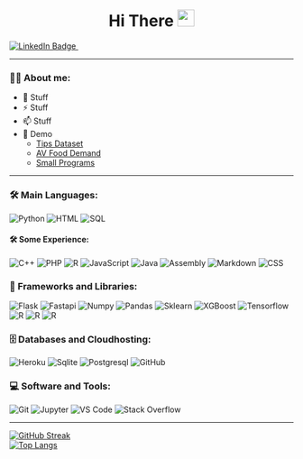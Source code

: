 <div id="intro_text" align="center">
<h1>
  Hi There
  <img src="https://media.giphy.com/media/hvRJCLFzcasrR4ia7z/giphy.gif" width="30px"/>
</h1> 
</div>


<div id="badges">
 <a href="https://www.linkedin.com/in/patrick-cj-carlberg">
    <img src="https://img.shields.io/badge/LinkedIn-blue?style=for-the-badge&logo=linkedin&logoColor=white" alt="LinkedIn Badge"/>
 </a>
 <img src="https://komarev.com/ghpvc/?username=CJROCKBALL&style=for-the-badge&color=blue" alt=""/>
</div>

---

### :man_technologist: About me:
- :telescope: Stuff
- :zap: Stuff
- :mailbox: Stuff
- :telescope: Demo
    - [Tips Dataset](https://github.com/CJRockball/pred_service)
    - [AV Food Demand](https://github.com/CJRockball/pred_service)
    - [Small Programs](https://github.com/CJRockball/pred_service)

---

### :hammer_and_wrench: Main Languages:
<div>
  <img alt="Python" src="https://img.shields.io/badge/Python-14354C?style=plastic&logo=python&logoColor=white" style="max-width: 100%;">
  <img alt="HTML" src="https://img.shields.io/badge/HTML-E34F26?style=for-the-badge&logo=html5&logoColor=white" style="max-width: 100%;">
  <img alt="SQL" src="https://img.shields.io/badge/SQL-025E8C?style=for-the-badge&logo=database&logoColor=white" style="max-width: 100%;">

</div>

#### :hammer_and_wrench: Some Experience:
<div>
<!--- C++, Lisp, Assembly, PHP, Java, R, Javascript --->
  <img alt="C++" src="https://img.shields.io/badge/C%2B%2B-00599C?style=for-the-badge&logo=c%2B%2B&logoColor=white" style="max-width: 100%;">
  <img alt="PHP" src="https://img.shields.io/badge/PHP-777BB4?style=for-the-badge&logo=php&logoColor=white" style="max-width: 100%;">
  <img alt="R" src="https://img.shields.io/badge/R-276DC3?style=for-the-badge&logo=r&logoColor=white" style="max-width: 100%;">
  <img alt="JavaScript" src="https://img.shields.io/badge/JavaScript-323330?style=for-the-badge&logo=javascript&logoColor=F7DF1E" style="max-width: 100%;">
  <img alt="Java" src="https://img.shields.io/badge/Java-ED8B00?style=for-the-badge&logo=openjdk&logoColor=white" style="max-width: 100%;">
  <img alt="Assembly" src="https://img.shields.io/badge/Assembly-525252?style=for-the-badge&logo=asmsembly&logoColor=white" style="max-width: 100%;">
  <img alt="Markdown" src="https://img.shields.io/badge/Markdown-000000?style=for-the-badge&logo=markdown&logoColor=white" style="max-width: 100%;">
  <img alt="CSS" src="https://img.shields.io/badge/CSS-157286?style=for-the-badge&logo=css3&logoColor=white" style="max-width: 100%;">

</div>

### :toolbox: Frameworks and Libraries:
<div>
  <img alt="Flask" src="https://img.shields.io/badge/Flask-000000?style=for-the-badge&logo=flask&logoColor=white" style="max-width: 100%;">
  <img alt="Fastapi" src="https://img.shields.io/badge/Fastapi-000000?style=for-the-badge&logo=fastapi&logoColor=white" style="max-width: 100%;">
  <img alt="Numpy" src="https://img.shields.io/badge/Numpy-276DC3?style=for-the-badge&logo=numpy&logoColor=white" style="max-width: 100%;">
  <img alt="Pandas" src="https://img.shields.io/badge/Pandas-276DC3?style=for-the-badge&logo=pandas&logoColor=white" style="max-width: 100%;">
  <img alt="Sklearn" src="https://img.shields.io/badge/Sklearn-276DC3?style=for-the-badge&logo=sklearn&logoColor=white" style="max-width: 100%;">
  <img alt="XGBoost" src="https://img.shields.io/badge/XGBoost-276DC3?style=for-the-badge&logo=xgboost&logoColor=white" style="max-width: 100%;">
  <img alt="Tensorflow" src="https://img.shields.io/badge/Tensorflow-276DC3?style=for-the-badge&logo=tensorflow&logoColor=white" style="max-width: 100%;">
  <img alt="R" src="https://img.shields.io/badge/R-276DC3?style=for-the-badge&logo=r&logoColor=white" style="max-width: 100%;">
  <img alt="R" src="https://img.shields.io/badge/R-276DC3?style=for-the-badge&logo=r&logoColor=white" style="max-width: 100%;">
  <img alt="R" src="https://img.shields.io/badge/R-276DC3?style=for-the-badge&logo=r&logoColor=white" style="max-width: 100%;">

</div>

### :file_cabinet: Databases and Cloudhosting:
<div>
  <img alt="Heroku" src="https://img.shields.io/badge/Heroku-430098?style=for-the-badge&logo=heroku&logoColor=white" style="max-width: 100%;">
  <img alt="Sqlite" src="https://img.shields.io/badge/SQLite-07405E?style=for-the-badge&logo=sqlite&logoColor=white" style="max-width: 100%;">
  <img alt="Postgresql" src="https://img.shields.io/badge/PostgreSQL-316192?style=for-the-badge&logo=postgresql&logoColor=white" style="max-width: 100%;">
  <img alt="GitHub" src="https://img.shields.io/badge/GitHub-100000?style=for-the-badge&logo=github&logoColor=white" style="max-width: 100%;">
  
</div>

### :computer: Software and Tools:
<div>
  <img alt="Git" src="https://img.shields.io/badge/GIT-E44C30?style=for-the-badge&logo=git&logoColor=white" style="max-width: 100%;">
  <img alt="Jupyter" src="https://img.shields.io/badge/Jupyter-F37626?style=for-the-badge&logo=jupyter&logoColor=white" style="max-width: 100%;">
  <img alt="VS Code" src="https://img.shields.io/badge/VS%20Code-0078D7?style=for-the-badge&logo=visual-studio-code&logoColor=white" style="max-width: 100%;">
  <img alt="Stack Overflow" src="https://img.shields.io/badge/Stack%20Overflow-FE7A16?style=for-the-badge&logo=stack-overflow&logoColor=white" style="max-width: 100%;">
</div>




---
[![GitHub Streak](http://github-readme-streak-stats.herokuapp.com?user=CJROCKBALL&theme=dark&background=000000)](https://git.io/streak-stats)
<br>
[![Top Langs](https://github-readme-stats.vercel.app/api/top-langs/?username=CJROCKBALL&layout=compact&theme=vision-friendly-dark)](https://github.com/anuraghazra/github-readme-stats)

<!--
**CJRockball/CJROCKBALL** is a ✨ _special_ ✨ repository because its `README.md` (this file) appears on your GitHub profile.

Here are some ideas to get you started:

- 🔭 I’m currently working on ...
- 🌱 I’m currently learning ...
- 👯 I’m looking to collaborate on ...
- 🤔 I’m looking for help with ...
- 💬 Ask me about ...
- 📫 How to reach me: ...
- 😄 Pronouns: ...
- ⚡ Fun fact: ...
-->
